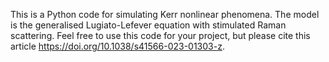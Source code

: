 This is a Python code for simulating Kerr nonlinear phenomena. The model is the generalised Lugiato-Lefever equation with stimulated Raman scattering. Feel free to use this code for your project, but please cite this article https://doi.org/10.1038/s41566-023-01303-z.   
